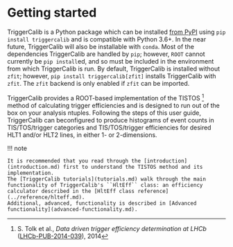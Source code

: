 # Getting started

TriggerCalib is a Python package which can be installed [from PyPI](https://pypi.org/project/triggercalib) using ``pip install triggercalib`` and is compatible with Python 3.6+.
In the near future, TriggerCalib will also be installable with ``conda``.
Most of the dependencies TriggerCalib are handled by ``pip``; however, ``ROOT`` cannot currently be ``pip install``ed, and so must be included in the environment from which TriggerCalib is run.
By default, TriggerCalib is installed without ``zfit``; however, ``pip install triggercalib[zfit]`` installs TriggerCalib with ``zfit``.
The ``zfit`` backend is only enabled if ``zfit`` can be imported.

TriggerCalib provides a ROOT-based implementation of the TISTOS [^1] method of calculating trigger efficiencies and is designed to run out of the box on your analysis ntuples.
Following the steps of this user guide, TriggerCalib can beconfigured to produce histograms of event counts in TIS/TOS/trigger categories and TIS/TOS/trigger efficiencies for desired HLT1 and/or HLT2 lines, in either 1- or 2-dimensions.

!!! note

    It is recommended that you read through the [introduction](introduction.md) first to understand the TISTOS method and its implementation.
    The [TriggerCalib tutorials](tutorials.md) walk through the main functionality of TriggerCalib's ``HltEff`` class: an efficiency calculator described in the [HltEff class reference](../reference/hlteff.md).
    Additional, advanced, functionality is described in [Advanced functionality](advanced-functionality.md).


[^1]: S. Tolk et al., *Data driven trigger efficiency determination at LHCb* ([LHCb-PUB-2014-039](https://cds.cern.ch/record/1701134/files/LHCb-PUB-2014-039.pdf)), 2014